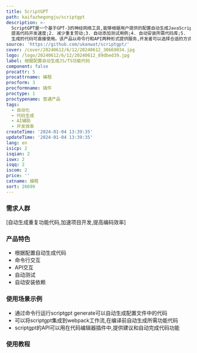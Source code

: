 ```yaml
---
title: ScriptGPT
path: kaifazhegongju/scriptgpt
description: >-
  ScriptGPT是一个基于GPT-3的神经网络工具,能够根据用户提供的配置自动生成JavaScript和TypeScript的功能代码。它利用自然语言处理技术,只需要用户提供简单的代码功能描述,就可以生成对应的代码实现。该工具可以极大地提高开发效率,用户只需关注代码功能和业务逻辑,重复的代码编写工作就可以交给ScriptGPT来完成。主要优势有:1.
  提高代码开发速度;2. 减少重复劳动;3. 自动添加测试用例;4. 自动安装所需代码库;5.
  生成的代码可直接使用。该产品以命令行和API两种形式提供服务,开发者可以选择合适的方式集成到自己的开发流程中。
source: 'https://github.com/ukanwat/scriptgpt/'
cover: /cover/20240612/6/12/20240612_30669034.jpg
logo: /logo/20240612/6/12/20240612_89dbed39.jpg
label: 根据配置自动生成JS/TS功能代码
component: false
procattr: 5
procattrname: 编程
procform: 3
procformname: 插件
proctype: 1
proctypename: 普通产品
tags:
  - 自动化
  - 代码生成
  - AI辅助
  - 开发效率
createTime: '2024-01-04 13:39:35'
updateTime: '2024-01-04 13:39:35'
lang: en
isicp: 2
isqian: 2
iswx: 2
isqq: 2
iscom: 2
price: ''
catname: 编程
sort: 26699
---
```




### 需求人群
[自动生成重复功能代码,加速项目开发,提高编码效率]

### 产品特色
- 根据配置自动生成代码
- 命令行交互
- API交互
- 自动测试
- 自动安装依赖

### 使用场景示例
- 通过命令行运行scriptgpt generate可以自动生成配置文件中的代码
- 可以将scriptgpt集成到webpack工作流,在编译前自动生成所需功能代码
- scriptgpt的API可以用在代码编辑器插件中,提供建议和自动完成代码功能

### 使用教程


  
